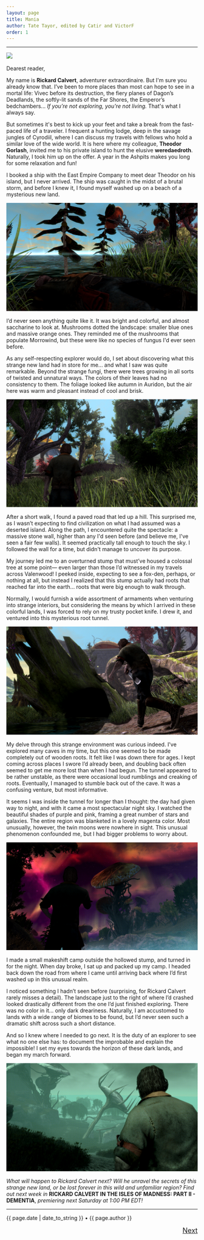 ```yaml
---
layout: page
title: Mania
author: Tate Tayor, edited by Catir and VictorF
order: 1
---
```

---

![](https://staticdelivery.nexusmods.com/images/1704/61720101-1665548201.png)

Dearest reader,

My name is **Rickard Calvert**, adventurer extraordinaire. But I'm sure you already know that. I’ve been to more places than most can hope to see in a mortal life: Vivec before its destruction, the fiery planes of Dagon’s Deadlands, the softly-lit sands of the Far Shores, the Emperor’s bedchambers... *If you’re not exploring, you're not living.* That's what I always say.
<!--more-->

But sometimes it's best to kick up your feet and take a break from the fast-paced life of a traveler. I frequent a hunting lodge, deep in the savage jungles of Cyrodiil, where I can discuss my travels with fellows who hold a similar love of the wide world. It is here where my colleague, **Theodor Gorlash**, invited me to his private island to hunt the elusive **weredaedroth**. Naturally, I took him up on the offer. A year in the Ashpits makes you long for some relaxation and fun!

I booked a ship with the East Empire Company to meet dear Theodor on his island, but I never arrived. The ship was caught in the midst of a brutal storm, and before I knew it, I found myself washed up on a beach of a mysterious new land.  

![](https://raw.githubusercontent.com/TateTaylorOH/TateTaylorOH/main/assets/images/ECSS/Mania01.png)

I’d never seen anything quite like it. It was bright and colorful, and almost saccharine to look at. Mushrooms dotted the landscape: smaller blue ones and massive orange ones. They reminded me of the mushrooms that populate Morrowind, but these were like no species of fungus I'd ever seen before.

As any self-respecting explorer would do, I set about discovering what this strange new land had in store for me... and what I saw was quite remarkable. Beyond the strange fungi, there were trees growing in all sorts of twisted and unnatural ways. The colors of their leaves had no consistency to them. The foliage looked like autumn in Auridon, but the air here was warm and pleasant instead of cool and brisk.  

![](https://raw.githubusercontent.com/TateTaylorOH/TateTaylorOH/main/assets/images/ECSS/Mania02.png)

After a short walk, I found a paved road that led up a hill. This surprised me, as I wasn’t expecting to find civilization on what I had assumed was a deserted island. Along the path, I encountered quite the spectacle: a massive stone wall, higher than any I'd seen before (and believe me, I've seen a fair few walls). It seemed practically tall enough to touch the sky. I followed the wall for a time, but didn't manage to uncover its purpose.

My journey led me to an overturned stump that must’ve housed a colossal tree at some point— even larger than those I’d witnessed in my travels across Valenwood! I peeked inside, expecting to see a fox-den, perhaps, or nothing at all, but instead I realized that this stump actually had roots that reached far into the earth... roots that were big enough to walk through.

Normally, I would furnish a wide assortment of armaments when venturing into strange interiors, but considering the means by which I arrived in these colorful lands, I was forced to rely on my trusty pocket knife. I drew it, and ventured into this mysterious root tunnel.  

![](https://raw.githubusercontent.com/TateTaylorOH/TateTaylorOH/main/assets/images/ECSS/Mania03.png)

My delve through this strange environment was curious indeed. I've explored many caves in my time, but this one seemed to be made completely out of wooden roots. It felt like I was down there for ages. I kept coming across places I swore I’d already been, and doubling back often seemed to get me more lost than when I had begun. The tunnel appeared to be rather unstable, as there were occasional loud rumblings and creaking of roots. Eventually, I managed to stumble back out of the cave. It was a confusing venture, but most informative.

It seems I was inside the tunnel for longer than I thought: the day had given way to night, and with it came a most spectacular night sky. I watched the beautiful shades of purple and pink, framing a great number of stars and galaxies. The entire region was blanketed in a lovely magenta color. Most unusually, however, the twin moons were nowhere in sight. This unusual phenomenon confounded me, but I had bigger problems to worry about.  

![](https://raw.githubusercontent.com/TateTaylorOH/TateTaylorOH/main/assets/images/ECSS/Mania04.png)

I made a small makeshift camp outside the hollowed stump, and turned in for the night. When day broke, I sat up and packed up my camp. I headed back down the road from where I came until arriving back where I’d first washed up in this unusual realm.

I noticed something I hadn’t seen before (surprising, for Rickard Calvert rarely misses a detail). The landscape just to the right of where I’d crashed looked drastically different from the one I’d just finished exploring. There was no color in it... only dark dreariness. Naturally, I am accustomed to lands with a wide range of biomes to be found, but I’d never seen such a dramatic shift across such a short distance.

And so I knew where I needed to go next. It is the duty of an explorer to see what no one else has: to document the improbable and explain the impossible! I set my eyes towards the horizon of these dark lands, and began my march forward.  

![](https://raw.githubusercontent.com/TateTaylorOH/TateTaylorOH/main/assets/images/ECSS/Mania05.png)

*What will happen to Rickard Calvert next? Will he unravel the secrets of this strange new land, or be lost forever in this wild and unfamiliar region? Find out next week in* **RICKARD CALVERT IN THE ISLES OF MADNESS: PART II - DEMENTIA**, *premiering next Saturday at 1:00 PM EDT!*

---

{{ page.date | date_to_string }} • {{ page.author }}

<font size="4"><p style="text-align:left;">
    <!-- <a href="https://tatetayloroh.github.io/TateTaylorOH/RickardCalvert/ECSS/MANIA.html">Previous</a> -->
    <span style="float:right;">
        <a href="https://tatetayloroh.github.io/TateTaylorOH/rickardcalvert/ecss/2022/10/15/dementia.html">Next</a>
    </span>
</p></font>
